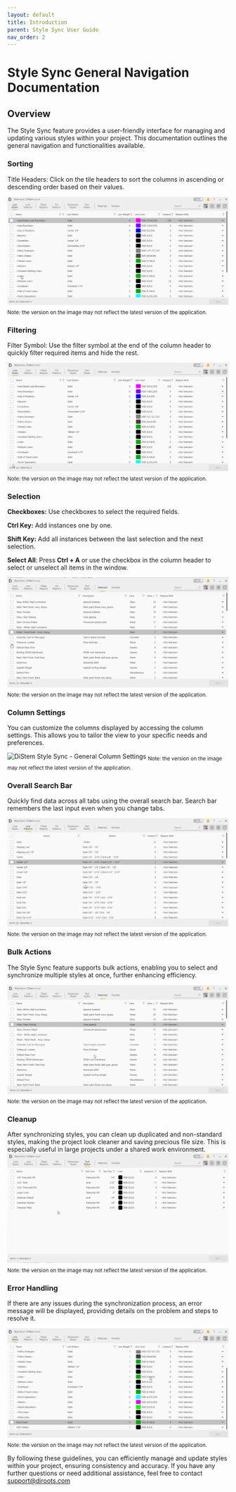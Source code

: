 ```yaml
---
layout: default
title: Introduction
parent: Style Sync User Guide
nav_order: 2
---
```


# Style Sync General Navigation Documentation

##  Overview

The Style Sync feature provides a user-friendly interface for managing and updating various styles within your project. This documentation outlines the general navigation and functionalities available.

###  Sorting

Title Headers: Click on the tile headers to sort the columns in ascending or descending order based on their values.

![DiStem Style Sync - General - Sorting](../../../assets\images\StyleSync\DS_SS_GENERAL_SORTING.gif)  
<sub>Note: the version on the image may not reflect the latest version of the application.</sub>


###  Filtering

Filter Symbol: Use the filter symbol at the end of the column header to quickly filter required items and hide the rest.


![DiStem Style Sync - General - Filtering](../../../assets\images\StyleSync\DS_SS_GENERAL_FILTERING.gif)  
<sub>Note: the version on the image may not reflect the latest version of the application.</sub>

###  Selection


**Checkboxes:** Use checkboxes to select the required fields.

**Ctrl Key:** Add instances one by one.

**Shift Key:** Add all instances between the last selection and the next selection.

**Select All**: Press **Ctrl + A** or use the checkbox in the column header to select or unselect all items in the window.


![DiStem Style Sync - General - Selection](../../../assets\images\StyleSync\DS_SS_GENERAL_SELECTION.gif)  
<sub>Note: the version on the image may not reflect the latest version of the application.</sub>


###  Column Settings
You can customize the columns displayed by accessing the column settings. This allows you to tailor the view to your specific needs and preferences.


![DiStem Style Sync - General Column Settings](../../../assets\images\StyleSync\DS_SS_General_ColumnSettingsGrouping.GIF)
<sub>Note: the version on the image may not reflect the latest version of the application.</sub>


###  Overall Search Bar
Quickly find data across all tabs using the overall search bar. Search bar remembers the last input even when you change tabs.

![DiStem Style Sync - Search Bar](../../../assets\images\StyleSync\DS_SS_General_SearchBar.gif)  
<sub>Note: the version on the image may not reflect the latest version of the application.</sub>

###  Bulk Actions
The Style Sync feature supports bulk actions, enabling you to select and synchronize multiple styles at once, further enhancing efficiency.

![DiStem Style Sync - Selection Modifiers](../../../assets\images\StyleSync\DS_SS_General_BulkActions.gif)  
<sub>Note: the version on the image may not reflect the latest version of the application.</sub>

###  Cleanup
After synchronizing styles, you can clean up duplicated and non-standard styles, making the project look cleaner and saving precious file size. This is especially useful in large projects under a shared work environment.
![DiStem Style Sync - Delete Options](../../../assets\images\StyleSync\DS_SS_General_DeleteOptions.gif)  
<sub>Note: the version on the image may not reflect the latest version of the application.</sub>

###  Error Handling
If there are any issues during the synchronization process, an error message will be displayed, providing details on the problem and steps to resolve it.

![DiStem Style Sync - Error Handling](../../../assets\images\StyleSync\DS_SS_General_ErrorHandling.gif)  
<sub>Note: the version on the image may not reflect the latest version of the application.</sub>

By following these guidelines, you can efficiently manage and update styles within your project, ensuring consistency and accuracy. If you have any further questions or need additional assistance, feel free to contact support@diroots.com
